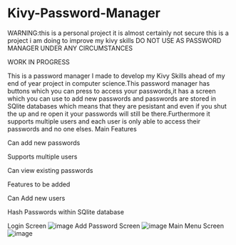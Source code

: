 # Kivy-Password-Manager
WARNING:this is a personal project it is almost certainly not secure this is a project i am doing to improve my kivy skills DO NOT USE AS PASSWORD MANAGER UNDER ANY CIRCUMSTANCES

WORK IN PROGRESS

This is a password manager I made to develop my Kivy Skills ahead of my end of year project in computer science.This password manager has buttons which you can press to access your passwords,it has a screen which you can use to add new passwords and passwords are stored in SQlite databases which means that they are pesistant and even if you shut the up and re open it your passwords will still be there.Furthermore it supports multiple users and each user is only able to access their passwords and no one elses.
Main Features

Can add new passwords

Supports multiple users

Can view existing passwords

Features to be added

Can Add new users

Hash Passwords within SQlite database

Login Screen
![image](https://user-images.githubusercontent.com/104518243/208712321-53379c08-f73f-43e2-bd59-f57535c54080.png)
Add Password Screen
![image](https://user-images.githubusercontent.com/104518243/208715412-8b4d35c7-c14d-4792-9537-f013f2152365.png)
Main Menu Screen
![image](https://user-images.githubusercontent.com/104518243/208715948-6d821fcf-58b5-442d-816e-ba370cf973b4.png)
